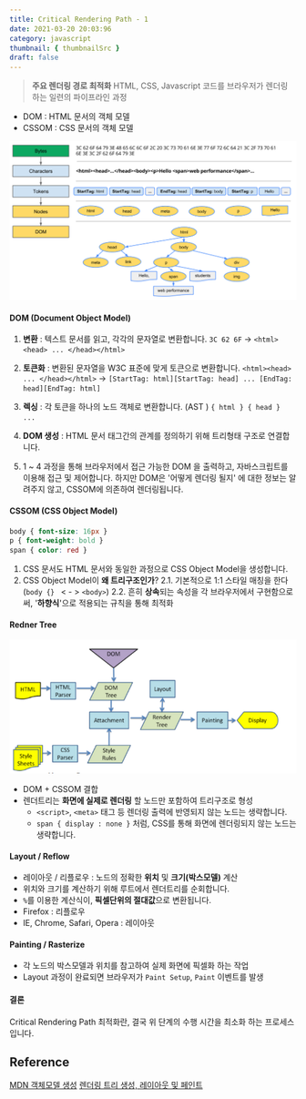 ```yaml
---
title: Critical Rendering Path - 1
date: 2021-03-20 20:03:96
category: javascript
thumbnail: { thumbnailSrc }
draft: false
---
```


> **주요 렌더링 경로 최적화** 
> HTML, CSS, Javascript 코드를 브라우저가 렌더링 하는 일련의 파이프라인 과정

- DOM : HTML 문서의 객체 모델
- CSSOM : CSS 문서의 객체 모델

![](./images/crp_1.png)

#### DOM (Document Object Model)
1. **변환** : 텍스트 문서를 읽고, 각각의 문자열로 변환합니다.
  `3C 62 6F` -> `<html><head> ... </head></html>`

2. **토큰화** : 변환된 문자열을 W3C 표준에 맞게 토큰으로 변환합니다.
  `<html><head> ... </head></html>` -> `[StartTag: html][StartTag: head] ... [EndTag: head][EndTag: html]`

3. **렉싱** : 각 토큰을 하나의 노드 객체로 변환합니다. (AST )
  `{ html } { head } ... `
4. **DOM 생성** : HTML 문서 태그간의 관계를 정의하기 위해 트리형태 구조로 연결합니다.

5. 1 ~ 4 과정을 통해 브라우저에서 접근 가능한 DOM 을 출력하고, 자바스크립트를 이용해 접근 및 제어합니다. 하지만 DOM은 '어떻게 렌더링 될지' 에 대한 정보는 알려주지 않고, CSSOM에 의존하여 렌더링됩니다.


#### CSSOM (CSS Object Model)
```css
body { font-size: 16px }
p { font-weight: bold }
span { color: red }
```

1. CSS 문서도 HTML 문서와 동일한 과정으로 CSS Object Model을 생성합니다.
2. CSS Object Model이 **왜 트리구조인가**?
  2.1. 기본적으로 1:1 스타일 매칭을 한다 (`body {} ` < - > `<body>`)
  2.2. 흔히 **상속**되는 속성을 각 브라우저에서 구현함으로써, '**하향식**'으로 적용되는 규칙을 통해 최적화


#### Redner Tree

![](./images/crp_2.png)
- DOM + CSSOM 결합
- 렌더트리는 **화면에 실제로 렌더링** 할 노드만 포함하여 트리구조로 형성
  - `<script>`, `<meta>` 태그 등 렌더링 출력에 반영되지 않는 노드는 생략합니다.
  - `span { display : none }` 처럼, CSS를 통해 화면에 렌더링되지 않는 노드는 생략합니다. 


#### Layout / Reflow
- 레이아웃 / 리플로우 : 노드의 정확한 **위치** 및 **크기(박스모델)** 계산
- 위치와 크기를 계산하기 위해 루트에서 렌더트리를 순회합니다.
- `%`를 이용한 계산식이, **픽셀단위의 절대값**으로 변환됩니다.
- Firefox : 리플로우
- IE, Chrome, Safari, Opera : 레이아웃


#### Painting / Rasterize
- 각 노드의 박스모델과 위치를 참고하여 실제 화면에 픽셀화 하는 작업
- Layout 과정이 완료되면 브라우저가 `Paint Setup`, `Paint` 이벤트를 발생


#### 결론
Critical Rendering Path 최적화란, 결국 위 단계의 수행 시간을 최소화 하는 프로세스입니다. 




## Reference
[MDN 객체모델 생성](https://developers.google.com/web/fundamentals/performance/critical-rendering-path/constructing-the-object-model?hl=ko)
[렌더링 트리 생성, 레이아웃 및 페인트](https://developers.google.com/web/fundamentals/performance/critical-rendering-path/render-tree-construction?hl=ko)